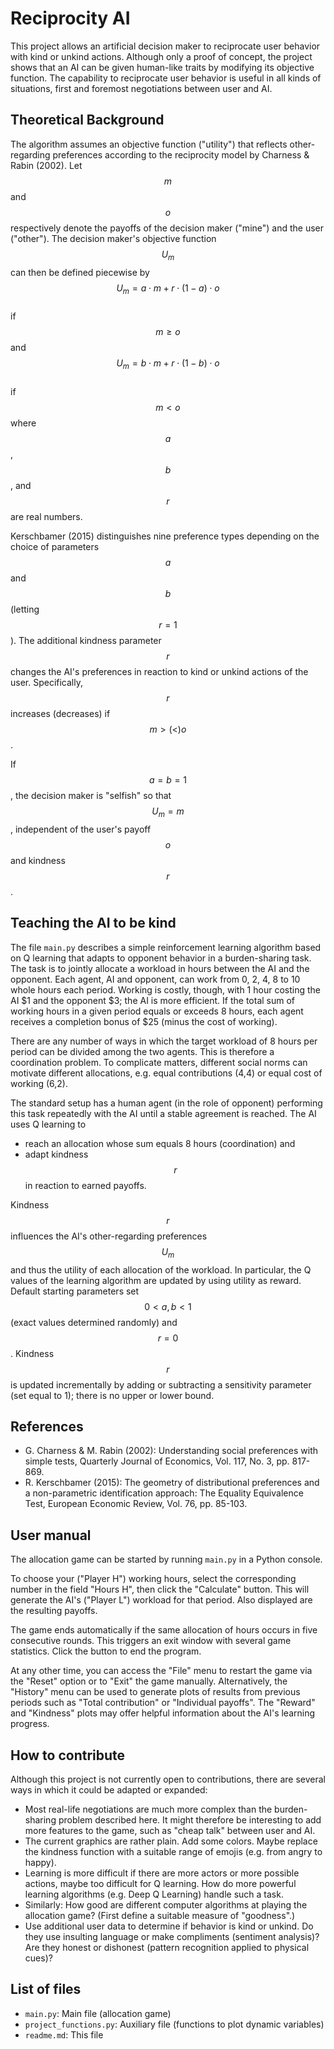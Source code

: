 # Reciprocity AI
This project allows an artificial decision maker to reciprocate user behavior with kind or unkind actions. Although only a proof of concept, the project shows that an AI can be given human-like traits by modifying its objective function. The capability to reciprocate user behavior is useful in all kinds of situations, first and foremost negotiations between user and AI.


## Theoretical Background
The algorithm assumes an objective function ("utility") that reflects other-regarding preferences according to the reciprocity model by Charness & Rabin (2002). Let $$m$$ and $$o$$ respectively denote the payoffs of the decision maker ("mine") and the user ("other"). The decision maker's objective function $$U_m$$ can then be defined piecewise by
$$U_m = a\cdot m + r\cdot (1-a)\cdot o$$   
if   
$$m \ge o$$
and
$$U_m = b\cdot m + r\cdot (1-b)\cdot o$$   
if   
$$m < o$$
where $$a$$, $$b$$, and $$r$$ are real numbers.

Kerschbamer (2015) distinguishes nine preference types depending on the choice of parameters $$a$$ and $$b$$ (letting $$r = 1$$). The additional kindness parameter $$r$$ changes the AI's preferences in reaction to kind or unkind actions of the user. Specifically, $$r$$ increases (decreases) if $$m > (<) o$$.

If $$a=b=1$$, the decision maker is "selfish" so that $$U_m=m$$, independent of the user's payoff $$o$$ and kindness $$r$$. 


## Teaching the AI to be kind
The file `main.py` describes a simple reinforcement learning algorithm based on Q learning that adapts to opponent behavior in a burden-sharing task. The task is to jointly allocate a workload in hours between the AI and the opponent. Each agent, AI and opponent, can work from 0, 2, 4, 8 to 10 whole hours each period. Working is costly, though, with 1 hour costing the AI $1 and the opponent $3; the AI is more efficient. If the total sum of working hours in a given period equals or exceeds 8 hours, each agent receives a completion bonus of $25 (minus the cost of working).

There are any number of ways in which the target workload of 8 hours per period can be divided among the two agents. This is therefore a coordination problem. To complicate matters, different social norms can motivate different allocations, e.g. equal contributions (4,4) or equal cost of working (6,2).

The standard setup has a human agent (in the role of opponent) performing this task repeatedly with the AI until a stable agreement is reached. The AI uses Q learning to

* reach an allocation whose sum equals 8 hours (coordination) and
* adapt kindness $$r$$ in reaction to earned payoffs.

Kindness $$r$$ influences the AI's other-regarding preferences $$U_m$$ and thus the utility of each allocation of the workload. In particular, the Q values of the learning algorithm are updated by using utility as reward. Default starting parameters set $$0 < a , b < 1$$ (exact values determined randomly) and $$r=0$$. Kindness $$r$$ is updated incrementally by adding or subtracting a sensitivity parameter (set equal to 1); there is no upper or lower bound.


## References
* G. Charness & M. Rabin (2002): Understanding social preferences with simple tests, Quarterly Journal of Economics, Vol. 117, No. 3, pp. 817-869.
* R. Kerschbamer (2015): The geometry of distributional preferences and a non-parametric identification approach: The Equality Equivalence Test, European Economic Review, Vol. 76, pp. 85-103.

## User manual
The allocation game can be started by running `main.py` in a Python console.

To choose your ("Player H") working hours, select the corresponding number in the field "Hours H", then click the "Calculate" button. This will generate the AI's ("Player L") workload for that period. Also displayed are the resulting payoffs.

The game ends automatically if the same allocation of hours occurs in five consecutive rounds. This triggers an exit window with several game statistics. Click the button to end the program.

At any other time, you can access the "File" menu to restart the game via the "Reset" option or to "Exit" the game manually. Alternatively, the "History" menu can be used to generate plots of results from previous periods such as "Total contribution" or "Individual payoffs". The "Reward" and "Kindness" plots may offer helpful information about the AI's learning progress.

## How to contribute
Although this project is not currently open to contributions, there are several ways in which it could be adapted or expanded:
* Most real-life negotiations are much more complex than the burden-sharing problem described here. It might therefore be interesting to add more features to the game, such as "cheap talk" between user and AI.
* The current graphics are rather plain. Add some colors. Maybe replace the kindness function with a suitable range of emojis (e.g. from angry to happy).
* Learning is more difficult if there are more actors or more possible actions, maybe too difficult for Q learning. How do more powerful learning algorithms (e.g. Deep Q Learning) handle such a task.
* Similarly: How good are different computer algorithms at playing the allocation game? (First define a suitable measure of "goodness".)
* Use additional user data to determine if behavior is kind or unkind. Do they use insulting language or make compliments (sentiment analysis)? Are they honest or dishonest (pattern recognition applied to physical cues)?

## List of files
* `main.py`: Main file (allocation game)
* `project_functions.py`: Auxiliary file (functions to plot dynamic variables)
* `readme.md`: This file

